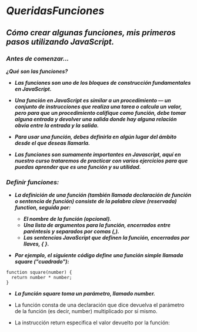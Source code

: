 # **_QueridasFunciones_**

## **_Cómo crear algunas funciones, mis primeros pasos utilizando JavaScript._**

### **_Antes de comenzar..._**

**_¿Qué son las funciones?_**

- **_Las funciones son uno de los bloques de construcción fundamentales en JavaScript._**
  
- **_Una función en JavaScript es similar a un procedimiento — un conjunto de instrucciones que realiza una tarea o calcula un valor, pero para que un procedimiento califique como función, debe tomar alguna entrada y devolver una salida donde hay alguna relación obvia entre la entrada y la salida._**
  
- **_Para usar una función, debes definirla en algún lugar del ámbito desde el que deseas llamarla._**

- **_Las funciones son sumamente importantes en Javascript, aquí en nuestro curso trataremos de practicar con varios ejercicios para que puedas aprender que es una función y su utilidad._**

### **_Definir funciones:_**

- **_La definición de una función (también llamada declaración de función o sentencia de función) consiste de la palabra clave (reservada)  function, seguida por:_**

  - **_El nombre de la función (opcional)._**
  - **_Una lista de argumentos para la función, encerrados entre paréntesis y separados por comas (,)._**
  - **_Las sentencias JavaScript que definen la función, encerradas por llaves, { }._**

- **_Por ejemplo, el siguiente código define una función simple llamada square ("cuadrado"):_**
```
function square(number) {
  return number * number;
}
```
- **_La función square toma un parámetro, llamado number._**
  
- La función consta de una declaración que dice devuelva el parámetro de la función (es decir, number) multiplicado por sí mismo.
  
- La instrucción return especifica el valor devuelto por la función:

